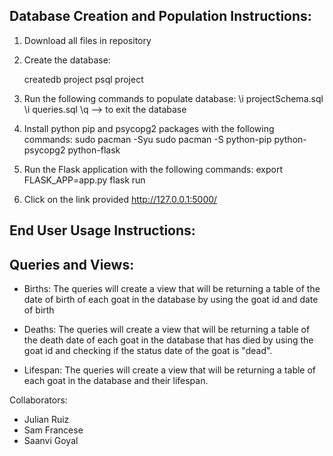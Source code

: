 Database Creation and Population Instructions:
- 
1. Download all files in repository
2. Create the database:
  
   createdb project
   psql project
   
3. Run the following commands to populate database:
    \i projectSchema.sql
    \i queries.sql
    \q --> to exit the database
6. Install python pip and psycopg2 packages with the following commands: 
   sudo pacman -Syu
   sudo pacman -S python-pip python-psycopg2 python-flask
7. Run the Flask application with the following commands:
   export FLASK_APP=app.py 
   flask run
8. Click on the link provided http://127.0.0.1:5000/

End User Usage Instructions: 
-

Queries and Views:
-
- Births: The queries will create a view that will be returning a table of the date of birth of each goat in the database by using the goat id and date of birth

- Deaths: The queries will create a view that will be returning a table of the death date of each goat in the database that has died by using the goat id and checking if the status date of the goat is "dead".

- Lifespan: The queries will create a view that will be returning a table of each goat in the database and their lifespan. 

Collaborators: 
- Julian Ruiz
- Sam Francese
- Saanvi Goyal 
